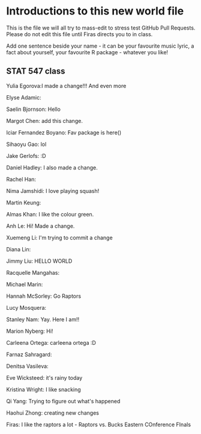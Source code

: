 # Introductions to this new world file

This is the file we will all try to mass-edit to stress test GitHub Pull Requests.
Please do not edit this file until Firas directs you to in class.

Add one sentence beside your name - it can be your favourite music lyric, a fact about yourself, your favourite R package - whatever you like!

## STAT 547 class

Yulia Egorova:I made a change!!! And even more

Elyse Adamic: 

Saelin Bjornson: Hello

Margot Chen: add this change.

Iciar Fernandez Boyano: Fav package is here()

Sihaoyu Gao: lol

Jake Gerlofs: :D

Daniel Hadley: I also made a change.

Rachel Han: 

Nima Jamshidi: I love playing squash!

Martin Keung: 

Almas Khan: I like the colour green.

Anh Le: Hi! Made a change.

Xuemeng Li: I'm trying to commit a change

Diana Lin: 

Jimmy Liu: HELLO WORLD

Racquelle Mangahas: 

Michael Marin: 

Hannah McSorley: Go Raptors 

Lucy Mosquera: 

Stanley Nam: Yay. Here I am!! 

Marion Nyberg: Hi!

Carleena Ortega: carleena ortega :D

Farnaz Sahragard: 

Denitsa Vasileva: 

Eve Wicksteed: it's rainy today

Kristina Wright: I like snacking

Qi Yang: Trying to figure out what's happened

Haohui Zhong: creating new changes

Firas: I like the raptors a lot - Raptors vs. Bucks Eastern COnference FInals 
